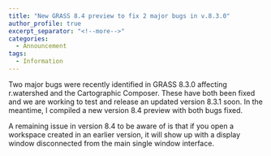 ```yaml
---
title: "New GRASS 8.4 preview to fix 2 major bugs in v.8.3.0"
author_profile: true
excerpt_separator: "<!--more-->"
categories:
  - Announcement
tags:
  - Information
---
```

<!-- Google tag (gtag.js) -->
<script async src="https://www.googletagmanager.com/gtag/js?id=G-9NBX5KDKM0"></script>
<script>
  window.dataLayer = window.dataLayer || [];
  function gtag(){dataLayer.push(arguments);}
  gtag('js', new Date());

  gtag('config', 'G-9NBX5KDKM0');
</script>

Two major bugs were recently identified in GRASS 8.3.0 affecting r.watershed and the Cartographic Composer. These have both been fixed and we are working to test and release an updated version 8.3.1 soon. In the meantime, I compiled a new version 8.4 preview with both bugs fixed.

A remaining issue in version 8.4 to be aware of is that if you open a workspace created in an earlier version, it will show up with a display window disconnected from the main single window interface.
